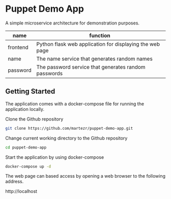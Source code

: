 # Puppet Demo App

A simple microservice architecture for demonstration purposes.

| name | function |
|------|----------|
|frontend|Python flask web application for displaying the web page|
|name|The name service that generates random names|
|password|The password service that generates random passwords|

## Getting Started

The application comes with a docker-compose file for running the application locally.

Clone the Github repository

```bash
git clone https://github.com/martezr/puppet-demo-app.git
```

Change current working directory to the Github repository

```bash
cd puppet-demo-app
```

Start the application by using docker-compose

```bash
docker-compose up -d
```

The web page can based access by opening a web browser to the following address.

http://localhost
